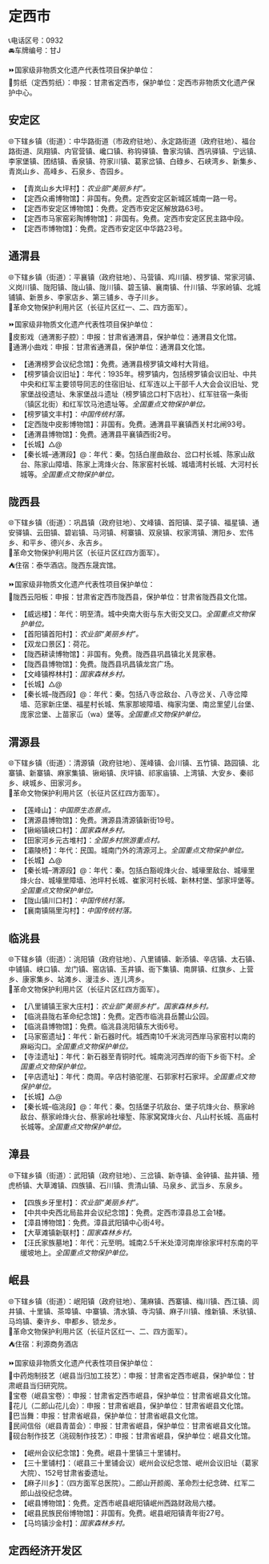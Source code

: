 # 定西市  
📞电话区号：0932  
🚘车牌编号：甘J  
  
⏩国家级非物质文化遗产代表性项目保护单位：  
🔸剪纸（定西剪纸）：申报：甘肃省定西市，保护单位：定西市非物质文化遗产保护中心。  

## 安定区  
🌐下辖乡镇（街道）：中华路街道（市政府驻地）、永定路街道（政府驻地）、福台路街道、凤翔镇、内官营镇、巉口镇、称钩驿镇、鲁家沟镇、西巩驿镇、宁远镇、李家堡镇、团结镇、香泉镇、符家川镇、葛家岔镇、白碌乡、石峡湾乡、新集乡、青岚山乡、高峰乡、石泉乡、杏园乡。  
  
* 【青岚山乡大坪村】：*农业部“美丽乡村”。*  
* 【定西众甫博物馆】：非国有。免费。定西安定区新城区城南一路一号。  
* 【定西市安定区博物馆】：免费。定西市安定区解放路63号。  
* 【定西市马家窑彩陶博物馆】：非国有。免费。定西市安定区民主路中段。  
* 【定西市博物馆】：免费。定西市安定区中华路23号。  

## 通渭县  
🌐下辖乡镇（街道）：平襄镇（政府驻地）、马营镇、鸡川镇、榜罗镇、常家河镇、义岗川镇、陇阳镇、陇山镇、陇川镇、碧玉镇、襄南镇、什川镇、华家岭镇、北城铺镇、新景乡、李家店乡、第三铺乡、寺子川乡。  
🚩革命文物保护利用片区（长征片区红一、二、四方面军）。  
  
⏩国家级非物质文化遗产代表性项目保护单位：  
🔸皮影戏（通渭影子腔）：申报：甘肃省通渭县，保护单位：通渭县文化馆。  
🔸通渭小曲戏：申报：甘肃省通渭县，保护单位：通渭县文化馆。  
  
* 【通渭榜罗会议纪念馆】：免费。通渭县榜罗镇文峰村大背组。  
* 【榜罗镇会议旧址】：年代：1935年。榜罗镇内，包括榜罗镇会议旧址、中共中央和红军主要领导同志的住宿旧址、红军连以上干部千人大会会议旧址、党家堡战役遗址、朱家堡战斗遗址（榜罗镇岔口村下店社）、红军驻宿一条街（镇区北街）和红军饮马池遗址等。*全国重点文物保护单位。*  
* 【榜罗镇文丰村】：*中国传统村落。*  
* 【定西陇中皮影博物馆】：非国有。免费。通渭县平襄镇西关村北闸93号。  
* 【通渭县博物馆】：免费。通渭县平襄镇西街2号。  
* 【长城】△@  
* 【秦长城–通渭段】@：年代：秦。包括白崖曲敌台、岔口村长城、陈家山敌台、陈家山障墙、陈家上湾烽火台、陈家窑村长城、城墙湾村长城、大河村长城等。*全国重点文物保护单位。*  

## 陇西县  
🌐下辖乡镇（街道）：巩昌镇（政府驻地）、文峰镇、首阳镇、菜子镇、福星镇、通安驿镇、云田镇、碧岩镇、马河镇、柯寨镇、双泉镇、权家湾镇、渭阳乡、宏伟乡、和平乡、德兴乡、永吉乡。  
🚩革命文物保护利用片区（长征片区红四方面军）。  
⛺住宿：泰华酒店。陇西东晟宾馆。  
  
⏩国家级非物质文化遗产代表性项目保护单位：  
🔸陇西云阳板：申报：甘肃省定西市陇西县，保护单位：甘肃省陇西县文化馆。  
  
* 【威远楼】：年代：明至清。城中央南大街与东大街交叉口。*全国重点文物保护单位。*  
* 【首阳镇首阳村】：*农业部“美丽乡村”。*  
* 【双龙口景区】：荷花。  
* 【陇西耕读博物馆】：非国有。免费。陇西县巩昌镇北关晁家巷。  
* 【陇西县博物馆】：免费。陇西县巩昌镇龙宫广场。  
* 【文峰镇桦林村】：*国家森林乡村。*  
* 【长城】△@  
* 【秦长城–陇西段】@：年代：秦。包括八寺岔敌台、八寺岔关、八寺岔障墙、范家新庄堡、福星村长城、焦家那坡障墙、梅家沟堡、南岔里望儿台堡、庞家岔堡、上苗家屲（wa）堡等。*全国重点文物保护单位。*  

## 渭源县  
🌐下辖乡镇（街道）：清源镇（政府驻地）、莲峰镇、会川镇、五竹镇、路园镇、北寨镇、新寨镇、麻家集镇、锹峪镇、庆坪镇、祁家庙镇、上湾镇、大安乡、秦祁乡、峡城乡、田家河乡。  
🚩革命文物保护利用片区（长征片区红四方面军）。  
  
* 【莲峰山】：*中国原生态景点。*  
* 【渭源县博物馆】：免费。渭源县清源镇新街19号。  
* 【锹峪镇峡口村】：*国家森林乡村。*  
* 【田家河乡元古堆村】：*全国乡村旅游重点村。*  
* 【灞陵桥】：年代：民国。城南门外的清源河上。*全国重点文物保护单位。*  
* 【长城】△@  
* 【秦长城–渭源段】@：年代：秦。包括白豁岘烽火台、城壕里敌台、城壕里烽火台、城壕里障墙、池坪村长城、崔家河村长城、新林村堡、邹家坪堡等。*全国重点文物保护单位。*  
* 【陇山镇川口村】：*中国传统村落。*  
* 【襄南镇隔里沟村】：*中国传统村落。*  

## 临洮县  
🌐下辖乡镇（街道）：洮阳镇（政府驻地）、八里铺镇、新添镇、辛店镇、太石镇、中铺镇、峡口镇、龙门镇、窑店镇、玉井镇、衙下集镇、南屏镇、红旗乡、上营乡、康家集乡、站滩乡、漫洼乡、连儿湾乡。  
🚩革命文物保护利用片区（长征片区红四方面军）。  
  
* 【八里铺镇王家大庄村】：*农业部“美丽乡村”。国家森林乡村。*  
* 【临洮县陇右革命纪念馆】：免费。定西市临洮县岳麓山公园。  
* 【临洮县博物馆】：免费。临洮县洮阳镇东大街6号。  
* 【马家窑遗址】：年代：新石器时代。城西南10千米洮河西岸马家窑村以南的麻峪沟口。*全国重点文物保护单位。*  
* 【寺洼遗址】：年代：新石器至青铜时代。城南洮河西岸的衙下乡衙下村。*全国重点文物保护单位。*  
* 【辛店遗址】：年代：商周。辛店村骆驼崖、石郭家村石家坪。*全国重点文物保护单位。*  
* 【长城】△@  
* 【秦长城–临洮段】@：年代：秦。包括堡子坑敌台、堡子坑烽火台、蔡家岭敌台、蔡家岭烽火台、蔡家岭社壕堑、陈家窝窝烽火台、凡山村长城、高庙村长城等。*全国重点文物保护单位。*  

## 漳县  
🌐下辖乡镇（街道）：武阳镇（政府驻地）、三岔镇、新寺镇、金钟镇、盐井镇、殪虎桥镇、大草滩镇、四族镇、石川镇、贵清山镇、马泉乡、武当乡、东泉乡。  
  
* 【四族乡牙里村】：*农业部“美丽乡村”。*  
* 【中共中央西北局盐井会议纪念馆】：免费。定西市漳县总工会1楼。  
* 【漳县博物馆】：免费。漳县武阳镇中心街4号。  
* 【大草滩镇新联村】：*国家森林乡村。*  
* 【汪氏家族墓地】：年代：元至明。城南2.5千米处漳河南岸徐家坪村东南的平缓坡地上。*全国重点文物保护单位。*  

## 岷县  
🌐下辖乡镇（街道）：岷阳镇（政府驻地）、蒲麻镇、西寨镇、梅川镇、西江镇、闾井镇、十里镇、茶埠镇、中寨镇、清水镇、寺沟镇、麻子川镇、维新镇、禾驮镇、马坞镇、秦许乡、申都乡、锁龙乡。  
🚩革命文物保护利用片区（长征片区红一、二、四方面军）。  
⛺住宿：利源商务酒店  
  
⏩国家级非物质文化遗产代表性项目保护单位：  
🔸中药炮制技艺（岷县当归加工技艺）：申报：甘肃省定西市岷县，保护单位：甘肃岷县当归研究院。  
🔸宝卷（岷县宝卷）：申报：甘肃省定西市岷县，保护单位：甘肃省岷县文化馆。  
🔸花儿（二郎山花儿会）：申报：甘肃省岷县，保护单位：甘肃省岷县文化馆。  
🔸巴当舞：申报：甘肃省岷县，保护单位：甘肃省岷县文化馆。  
🔸民间信俗（岷县青苗会）：申报：甘肃省岷县，保护单位：甘肃省岷县文化馆。  
🔸砚台制作技艺（洮砚制作技艺）：申报：甘肃省岷县，保护单位：岷县文化馆。  
 
* 【岷州会议纪念馆】：免费。岷县十里镇三十里铺村。  
* 【三十里铺村】：（岷县三十里铺会议）岷州会议纪念馆、岷州会议旧址（葛家大院）、152号甘肃省委遗址。  
* 【麻子川乡】：（四方面军总医院）。二郎山开颜阁、革命烈士纪念碑、红军二郎山战役纪念碑。  
* 【岷县博物馆】：免费。定西市岷县岷阳镇岷州西路财政局六楼。  
* 【岷县民族民俗博物馆】：非国有。免费。岷县岷阳镇青年街27号。  
* 【马坞镇沙金村】：*国家森林乡村。*  
  
## 定西经济开发区
